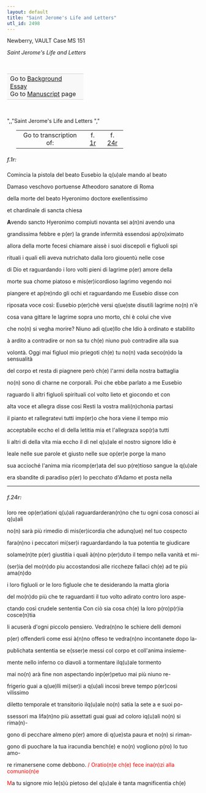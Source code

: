 ```yaml
---
layout: default
title: "Saint Jerome's Life and Letters"
utl_id: 2498
---
```



Newberry, VAULT Case MS 151


*Saint Jerome's Life and Letters*


 

<table border="0.5" cellpadding="1" cellspacing="1" style="width: 200px; background-color:#F8F8F8;"><tbody style="border-color:#ccc"><tr style="border-color:#ccc"><td>Go to <a href="{{ site.baseurl }}/essay/014" target="_blank">Background Essay</a><br />
			Go to <a href="{{ site.baseurl }}/www/record.html?id=014" target="_blank">Manuscript</a> page</td>
</tr></tbody></table>
 

",,"Saint Jerome's Life and Letters
","
<table border="0.5" cellpadding="1" cellspacing="1" style="width: 280px; margin-left: 0.25in;"><tbody><tr style="border-color:#B3B6B7"><td style="text-align:center">Go to transcription of:</td>
<td style="text-align:center">f. <a href="#1">1r</a></td>
<td style="text-align:center">f. <a href="#2">24r</a></td>
</tr></tbody></table>
<h5 id="1" style="color:#555;">f.1r:</h5>

Comincia la pistola del beato Eusebio la q(u)ale mando al beato


Damaso veschovo portuense Atheodoro sanatore di Roma


della morte del beato Hyeronimo doctore exellentissimo


et chardinale di sancta chiesa


**A**vendo sancto Hyeronimo compiuti novanta sei a(n)ni avendo una


grandissima febbre e p(er) la grande infermità essendosi ap(ro)ximato


allora della morte fecesi chiamare aissè i suoi discepoli e figluoli spi


rituali i quali elli aveva nutrichato dalla loro giouentù nelle cose


di Dio et raguardando i loro volti pieni di lagrime p(er) amore della


morte sua chome piatoso e mis(er)icordioso lagrimo vegendo noi


piangere et ap(re)ndo gli ochi et raguardando me Eusebio disse con


riposata voce così: Eusebio p(er)chè versi q(ue)ste disutili lagrime no(n) n'è


cosa vana gittare le lagrime sopra uno morto, chi è colui che vive


che no(n) si vegha morire? Niuno adi q(ue)llo che Idio à ordinato e stabilito


à ardito a contradire or non sa tu ch(e) niuno può contradire alla sua


volontà. Oggi mai figluol mio priegoti ch(e) tu no(n) vada seco(n)do la sensualità


del corpo et resta di piagnere però ch(e) l'armi della nostra battaglia


no(n) sono di charne ne corporali. Poi che ebbe parlato a me Eusebio


raguardo li altri figluoli spirituali col volto lieto et giocondo et con


alta voce et allegra disse cosi Resti la vostra mali(n)chonia partasi


il pianto et rallegratevi tutti imp(er)o che hora viene il tempo mio


acceptabile eccho el dì della letitia mia et l'allegraza sop(r)a tutti


li altri dì della vita mia eccho il dì nel q(u)ale el nostro signore Idio è


leale nelle sue parole et giusto nelle sue op(er)e porge la mano


sua accioché l'anima mia ricomp(er)ata del suo p(re)tioso sangue la q(u)ale


era sbandite di paradiso p(er) lo pecchato d'Adamo et posta nella


<hr /><h5 id="2" style="color:#555;">f.24r:</h5>

loro ree op(er)ationi q(u)ali raguardarderan(n)no che tu ogni cosa conosci ai q(u)ali


no(n) sarà più rimedio di mis(er)icordia che adunq(ue) nel tuo cospecto


fara(n)no i peccatori mi(ser)i raguardardando la tua potentia te giudicare


solame(n)te p(er) giustitia i quali à(n)no p(er)duto il tempo nella vanità et mi-


(ser)ia del mo(n)do piu accostandosi alle riccheze fallaci ch(e) ad te più ama(n)do


i loro figluoli or le loro figluole che te desiderando la matta gloria


del mo(n)do più che te raguardanti il tuo volto adirato contro loro aspe-


ctando così crudele sententia Con ciò sia cosa ch(e) la loro p(ro)p(r)ia cosce(n)tia


li acuserà d'ogni piccolo pensiero. Vedra(n)no le schiere delli demoni


p(er) offenderli come essi à(n)no offeso te vedra(n)no incontanete dopo la-


publichata sententia se e(sser)e messi col corpo et coll'anima insieme-


mente nello inferno co diavoli a tormentare ilq(u)ale tormento


mai no(n) arà fine non aspectando inp(er)petuo mai più niuno re-


frigerio guai a q(ue)lli mi(ser)i a q(u)ali incosi breve tempo p(er)cosi vilissimo


diletto temporale et transitorio ilq(u)ale no(n) satia la sete a e suoi po-


ssessori ma lifa(n)no più assettati guai guai ad coloro iq(u)ali no(n) si rima(n)-


gono di pecchare almeno p(er) amore di q(ue)sta paura et no(n) si riman-


gono di puochare la tua iracundia bench(e) e no(n) vogliono p(ro) lo tuo amo-


re rimanersene come debbono. <hi style="color:red;">/ Oratio(n)e ch(e) fece ina(n)zi alla comunio(n)e</hi>


<hi style="color:red;">M</hi>a tu signore mio Ie(s)ù pietoso del q(u)ale è tanta magnificentia ch(e)

